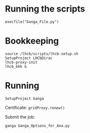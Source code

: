 # Running the scripts

```
execfile("Ganga_File.py")
```
# Bookkeeping

```
source /lhcb/scripts/lhcb-setup.sh
SetupProject LHCbDirac 
lhcb-proxy-init 
lhcb_bkk &
```

# Running

```SetupProject Ganga```

Certificate: 
`gridProxy.renew()`

Submit the job:
```
ganga Ganga_Options_for_Ana.py
```

